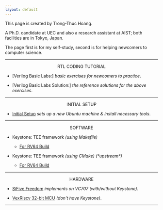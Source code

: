```yaml
---
layout: default
---
```


This page is created by Trong-Thuc Hoang.

A Ph.D. candidate at UEC and also a research assistant at AIST; both facilities are in Tokyo, Japan.

The page first is for my self-study, second is for helping newcomers to computer science.

* * *

<p style="text-align:center">RTL CODING TUTORIAL</p>

- [Verilog Basic Labs:] *basic exercises for newcomers to practice*.

- [Verilog Basic Labs Solution:] *the reference solutions for the above exercises*.

* * *

<p style="text-align:center">INITIAL SETUP</p>

- [Initial Setup](./init.md) *sets up a new Ubuntu machine & install necessary tools*.

* * *

<p style="text-align:center">SOFTWARE</p>

- Keystone: TEE framework *(using Makefile)*

  * [For RV64 Build](./keystone-makefile-64.md)

- Keystone: TEE framework *(using CMake)* *(\*upstream\*)*

  * [For RV64 Build](./keystone-cmake-64.md)

* * *

<p style="text-align:center">HARDWARE</p>

- [SiFive Freedom](./vc707.md) *implements on VC707 (with/without Keystone)*.

- [VexRiscv 32-bit MCU](./vexriscv.md) *(don't have Keystone)*.

* * *
